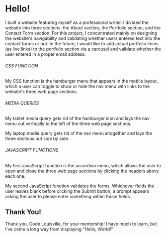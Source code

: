 # Hello!

I built a website featuring myself as a professional writer. I divided the website into three sections: the About section, the Portfolio section, and the Contact Form section. For this project, I concentrated mainly on designing the website's navigability and validating whether users entered text into the contact forms or not. In the future, I would like to add actual portfolio items (as live links) to the portfolio section via a carousel and validate whether the user entered in a proper email address.

###### CSS FUNCTION

My CSS function is the hamburger menu that appears in the mobile layout, which a user can toggle to show or hide the nav menu with links to the website's three web page sections.

###### MEDIA QUERIES

My tablet media query gets rid of the hamburger icon and lays the nav menu out vertically to the left of the three web page sections.

My laptop media query gets rid of the nav menu altogether and lays the three sections out side by side.

###### JAVASCRIPT FUNCTIONS

My first JavaScript function is the accordion menu, which allows the user to open and close the three web page sections by clicking the headers above each one.

My second JavaScript function validates the forms. Whichever fields the user leaves blank before clicking the Submit button, a prompt appears asking the user to please enter something within those fields.

## Thank You!

 Thank you, Code Louisville, for your mentorship! I have much to learn, but I've come a long way from displaying "Hello, World!"